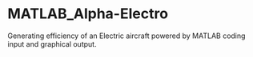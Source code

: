 # MATLAB_Alpha-Electro
Generating efficiency of an Electric aircraft powered by MATLAB coding input and graphical output.
